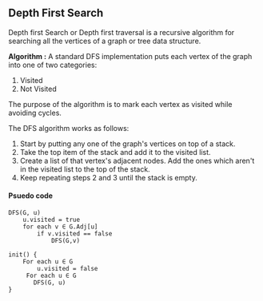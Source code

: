## **Depth First Search**
Depth first Search or Depth first traversal is a recursive algorithm for searching all the vertices of a graph or tree data structure.

**Algorithm :**
A standard DFS implementation puts each vertex of the graph into one of two categories:

1. Visited
2. Not Visited

The purpose of the algorithm is to mark each vertex as visited while avoiding cycles.

The DFS algorithm works as follows:

1. Start by putting any one of the graph's vertices on top of a stack.
2. Take the top item of the stack and add it to the visited list.
3. Create a list of that vertex's adjacent nodes. Add the ones which aren't in the visited
 list to the top of the stack.
4. Keep repeating steps 2 and 3 until the stack is empty.

#### Psuedo code
```
DFS(G, u)
    u.visited = true
    for each v ∈ G.Adj[u]
        if v.visited == false
            DFS(G,v)
     
init() {
    For each u ∈ G
        u.visited = false
     For each u ∈ G
       DFS(G, u)
}
```
